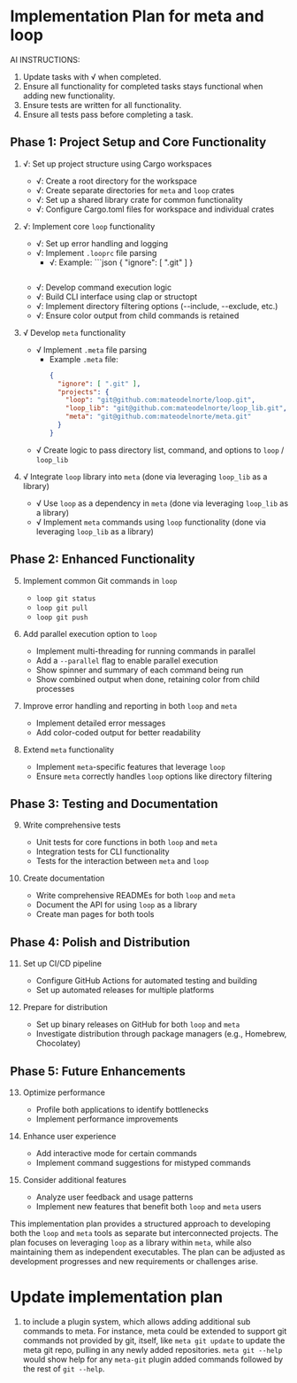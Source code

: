 # Implementation Plan for meta and loop

AI INSTRUCTIONS: 

1. Update tasks with √ when completed. 
2. Ensure all functionality for completed tasks stays functional when adding new functionality.
3. Ensure tests are written for all functionality.
4. Ensure all tests pass before completing a task.

## Phase 1: Project Setup and Core Functionality

1. √: Set up project structure using Cargo workspaces
   - √: Create a root directory for the workspace
   - √: Create separate directories for `meta` and `loop` crates
   - √: Set up a shared library crate for common functionality
   - √: Configure Cargo.toml files for workspace and individual crates

2. √: Implement core `loop` functionality
   - √: Set up error handling and logging
   - √: Implement `.looprc` file parsing
      - √: Example: ```json
        {
          "ignore": [ ".git" ]
        }
        ```
   - √: Develop command execution logic
   - √: Build CLI interface using clap or structopt
   - √: Implement directory filtering options (--include, --exclude, etc.)
   - √: Ensure color output from child commands is retained

3. √ Develop `meta` functionality
   - √ Implement `.meta` file parsing
      - Example `.meta` file:
        ```json
        {
          "ignore": [ ".git" ],
          "projects": {
            "loop": "git@github.com:mateodelnorte/loop.git",
            "loop_lib": "git@github.com:mateodelnorte/loop_lib.git",
            "meta": "git@github.com:mateodelnorte/meta.git"
          }
        }
        ```
   - √ Create logic to pass directory list, command, and options to `loop` / `loop_lib`

4. √ Integrate `loop` library into `meta` (done via leveraging `loop_lib` as a library)
   - √ Use `loop` as a dependency in `meta` (done via leveraging `loop_lib` as a library)
   - √ Implement `meta` commands using `loop` functionality (done via leveraging `loop_lib` as a library)

## Phase 2: Enhanced Functionality

5. Implement common Git commands in `loop`
   - `loop git status`
   - `loop git pull`
   - `loop git push`

6. Add parallel execution option to `loop`
   - Implement multi-threading for running commands in parallel
   - Add a `--parallel` flag to enable parallel execution
   - Show spinner and summary of each command being run
   - Show combined output when done, retaining color from child processes

7. Improve error handling and reporting in both `loop` and `meta`
   - Implement detailed error messages
   - Add color-coded output for better readability

8. Extend `meta` functionality
   - Implement `meta`-specific features that leverage `loop`
   - Ensure `meta` correctly handles `loop` options like directory filtering

## Phase 3: Testing and Documentation

9. Write comprehensive tests
   - Unit tests for core functions in both `loop` and `meta`
   - Integration tests for CLI functionality
   - Tests for the interaction between `meta` and `loop`

10. Create documentation
    - Write comprehensive READMEs for both `loop` and `meta`
    - Document the API for using `loop` as a library
    - Create man pages for both tools

## Phase 4: Polish and Distribution

11. Set up CI/CD pipeline
    - Configure GitHub Actions for automated testing and building
    - Set up automated releases for multiple platforms

12. Prepare for distribution
    - Set up binary releases on GitHub for both `loop` and `meta`
    - Investigate distribution through package managers (e.g., Homebrew, Chocolatey)

## Phase 5: Future Enhancements

13. Optimize performance
    - Profile both applications to identify bottlenecks
    - Implement performance improvements

14. Enhance user experience
    - Add interactive mode for certain commands
    - Implement command suggestions for mistyped commands

15. Consider additional features
    - Analyze user feedback and usage patterns
    - Implement new features that benefit both `loop` and `meta` users

This implementation plan provides a structured approach to developing both the `loop` and `meta` tools as separate but interconnected projects. The plan focuses on leveraging `loop` as a library within `meta`, while also maintaining them as independent executables. The plan can be adjusted as development progresses and new requirements or challenges arise.

# Update implementation plan

1. to include a plugin system, which allows adding additional sub commands to meta. For instance, meta could be extended to support git commands not provided by git, itself, like `meta git update` to update the meta git repo, pulling in any newly added repositories. `meta git --help` would show help for any `meta-git` plugin added commands followed by the rest of `git --help`. 
